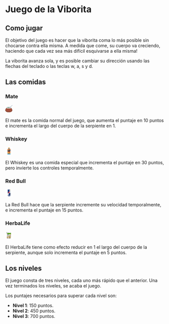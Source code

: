 # Juego de la Viborita

## Como jugar

El objetivo del juego es hacer que la viborita coma lo más posible sin chocarse
contra ella misma. A medida que come, su cuerpo va creciendo, haciendo que cada
vez sea más difícil esquivarse a ella misma!

La viborita avanza sola, y es posible cambiar su dirección usando las flechas
del teclado o las teclas w, a, s y d.

## Las comidas

### Mate

![Mate](./src/assets/mate.png)

El mate es la comida normal del juego, que aumenta el puntaje en 10 puntos e
incrementa el largo del cuerpo de la serpiente en 1.

### Whiskey

![Whiskey](./src/assets/blue_label.png)

El Whiskey es una comida especial que incrementa el puntaje en 30 puntos, pero
invierte los controles temporalmente.

### Red Bull

![Red Bull](./src/assets/redbull.png)

La Red Bull hace que la serpiente incremente su velocidad temporalmente, e
incrementa el puntaje en 15 puntos.

### HerbaLife

![HerbaLife](./src/assets/herbalife.png)

El HerbaLife tiene como efecto reducir en 1 el largo del cuerpo de la serpiente,
aunque solo incrementa el puntaje en 5 puntos.

## Los niveles

El juego consta de tres niveles, cada uno más rápido que el anterior. Una vez
terminados los niveles, se acaba el juego.

Los puntajes necesarios para superar cada nivel son:

-   **Nivel 1**: 150 puntos.
-   **Nivel 2**: 450 puntos.
-   **Nivel 3**: 700 puntos.
